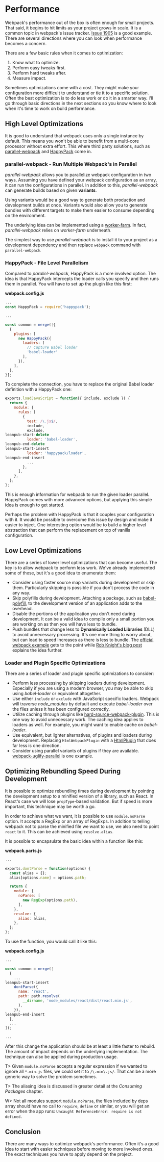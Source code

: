 # Performance

Webpack's performance out of the box is often enough for small projects. That said, it begins to hit limits as your project grows in scale. It is a common topic in webpack's issue tracker. [Issue 1905](https://github.com/webpack/webpack/issues/1905) is a good example. There are several directions where you can look when performance becomes a concern.

There are a few basic rules when it comes to optimization:

1. Know what to optimize.
2. Perform easy tweaks first.
3. Perform hard tweaks after.
4. Measure impact.

Sometimes optimizations come with a cost. They might make your configuration more difficult to understand or tie it to a specific solution. Often the best optimization is to do less work or do it in a smarter way. I'll go through basic directions in the next sections so you know where to look when it's time to work on build performance.

## High Level Optimizations

It is good to understand that webpack uses only a single instance by default. This means you won't be able to benefit from a multi-core processor without extra effort. This where third party solutions, such as [parallel-webpack](https://www.npmjs.com/package/parallel-webpack) and [HappyPack](https://www.npmjs.com/package/happypack) come in.

### parallel-webpack - Run Multiple Webpack's in Parallel

*parallel-webpack* allows you to parallelize webpack configuration in two ways. Assuming you have defined your webpack configuration as an array, it can run the configurations in parallel. In addition to this, *parallel-webpack* can generate builds based on given **variants**.

Using variants would be a good way to generate both production and development builds at once. Variants would also allow you to generate bundles with different targets to make them easier to consume depending on the environment.

The underlying idea can be implemented using a [worker-farm](https://www.npmjs.com/package/worker-farm). In fact, *parallel-webpack* relies on *worker-farm* underneath.

The simplest way to use *parallel-webpack* is to install it to your project as a development dependency and then replace `webpack` command with `parallel-webpack`.

### HappyPack - File Level Parallelism

Compared to *parallel-webpack*, HappyPack is a more involved option. The idea is that HappyPack intercepts the loader calls you specify and then runs them in parallel. You will have to set up the plugin like this first:

**webpack.config.js**

```javascript
...
const HappyPack = require('happypack');

...

const common = merge([{
  {
    plugins: [
      new HappyPack({
        loaders: [
          // Capture Babel loader
          'babel-loader'
        ],
      }),
    ],
  },
}];
```

To complete the connection, you have to replace the original Babel loader definition with a HappyPack one:

```javascript
exports.loadJavaScript = function({ include, exclude }) {
  return {
    module: {
      rules: [
        {
          test: /\.js$/,
          include,
          exclude,
leanpub-start-delete
          loader: 'babel-loader',
leanpub-end-delete
leanpub-start-insert
          loader: 'happypack/loader',
leanpub-end-insert
          ...
        },
      ],
    },
  };
};
```

This is enough information for webpack to run the given loader parallel. HappyPack comes with more advanced options, but applying this simple idea is enough to get started.

Perhaps the problem with HappyPack is that it couples your configuration with it. It would be possible to overcome this issue by design and make it easier to inject. One interesting option would be to build a higher level abstraction that can perform the replacement on top of vanilla configuration.

## Low Level Optimizations

There are a series of lower level optimizations that can become useful. The key is to allow webpack to perform less work. We've already implemented some of these, but it's a good idea to enumerate them:

* Consider using faster source map variants during development or skip them. Particularly skipping is possible if you don't process the code in any way.
* Skip polyfills during development. Attaching a package, such as [babel-polyfill](https://www.npmjs.com/package/babel-polyfill), to the development version of an application adds to the overhead.
* Disable the portions of the application you don't need during development. It can be a valid idea to compile only a small portion you are working on as then you will have less to bundle.
* Push bundles that change less to **Dynamically Loaded Libraries** (DLL) to avoid unnecessary processing. It's one more thing to worry about, but can lead to speed increases as there is less to bundle. The [official webpack example](https://github.com/webpack/webpack/tree/master/examples/dll-user) gets to the point while [Rob Knight's blog post](https://robertknight.github.io/posts/webpack-dll-plugins/) explains the idea further.

### Loader and Plugin Specific Optimizations

There are a series of loader and plugin specific optimizations to consider:

* Perform less processing by skipping loaders during development. Especially if you are using a modern browser, you may be able to skip using *babel-loader* or equivalent altogether.
* Use either `include` or `exclude` with JavaScript specific loaders. Webpack will traverse *node_modules* by default and execute *babel-loader* over the files unless it has been configured correctly.
* Utilize caching through plugins like [hard-source-webpack-plugin](https://www.npmjs.com/package/hard-source-webpack-plugin). This is one way to avoid unnecessary work. The caching idea applies to loaders as well. For example, you might want to enable cache on *babel-loader*.
* Use equivalent, but lighter alternatives, of plugins and loaders during development. Replacing `HtmlWebpackPlugin` with a [HtmlPlugin](https://gist.github.com/bebraw/5bd5ebbb2a06936e052886f5eb1e6874) that does far less is one direction.
* Consider using parallel variants of plugins if they are available. [webpack-uglify-parallel](https://www.npmjs.com/package/webpack-uglify-parallel) is one example.

## Optimizing Rebundling Speed During Development

It is possible to optimize rebundling times during development by pointing the development setup to a minified version of a library, such as React. In React's case we will lose `propType`-based validation. But if speed is more important, this technique may be worth a go.

In order to achieve what we want, it is possible to use `module.noParse` option. It accepts a RegExp or an array of RegExps. In addition to telling webpack not to parse the minified file we want to use, we also need to point `react` to it. This can be achieved using `resolve.alias`.

It is possible to encapsulate the basic idea within a function like this:

**webpack.parts.js**

```javascript
...

exports.dontParse = function(options) {
  const alias = {};
  alias[options.name] = options.path;

  return {
    module: {
      noParse: [
        new RegExp(options.path),
      ],
    },
    resolve: {
      alias: alias,
    },
  };
};
```

To use the function, you would call it like this:

**webpack.config.js**

```javascript
...

const common = merge([
  {
    ...
leanpub-start-insert
    dontParse({
      name: 'react',
      path: path.resolve(
        __dirname, 'node_modules/react/dist/react.min.js',
      ),
    }),
leanpub-end-insert
  },
  ...
]);

...
```

After this change the application should be at least a little faster to rebuild. The amount of impact depends on the underlying implementation. The technique can also be applied during production usage.

T> Given `module.noParse` accepts a regular expression if we wanted to ignore all `*.min.js` files, we could set it to `/\.min\.js/`. That can be a more generic way to solve the problem sometimes.

T> The aliasing idea is discussed in greater detail at the *Consuming Packages* chapter.

W> Not all modules support `module.noParse`, the files included by deps array should have no call to `require`, `define` or similar, or you will get an error when the app runs: `Uncaught ReferenceError: require is not defined`.

## Conclusion

There are many ways to optimize webpack's performance. Often it's a good idea to start with easier techniques before moving to more involved ones. The exact techniques you have to apply depend on the project.

